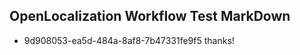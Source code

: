 ## OpenLocalization Workflow Test MarkDown
* 9d908053-ea5d-484a-8af8-7b47331fe9f5 thanks!

<!--HONumber=Oct16_HO3-->


